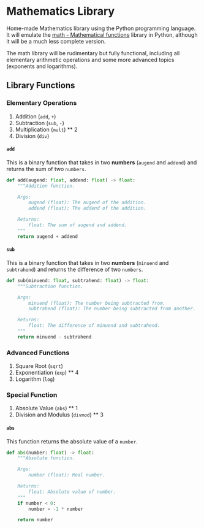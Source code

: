 # Mathematics Library

Home-made Mathematics library using the Python programming language. It will emulate the [math - Mathematical functions](https://www.google.com/url?sa=t&rct=j&q=&esrc=s&source=web&cd=&cad=rja&uact=8&ved=2ahUKEwj738W6iLv9AhX6kokEHejhDfcQFnoECAkQAQ&url=https%3A%2F%2Fdocs.python.org%2F3%2Flibrary%2Fmath.html&usg=AOvVaw26GwSqIFLX1e1HscI8nzVo) library in Python, although it will be a much less complete version.

The math library will be rudimentary but fully functional, including all elementary arithmetic operations and some more advanced topics (exponents and logarithms).

## Library Functions

### Elementary Operations

1. Addition (`add`, `+`) 
2. Subtraction (`sub`, `-`)
3. Multiplication (`mult`) ** 2
4. Division (`div`)

#### `add`

This is a binary function that takes in two **numbers** (`augend` and `addend`) and returns the sum of two `numbers`.

```python
def add(augend: float, addend: float) -> float:
    """Addition function.

    Args:
        augend (float): The augend of the addition.
        addend (float): The addend of the addition.

    Returns:
        float: The sum of augend and addend.
    """
    return augend + addend
```

#### `sub`

This is a binary function that takes in two **numbers** (`minuend` and `subtrahend`) and returns the difference of two `numbers`.

```python
def sub(minuend: float, subtrahend: float) -> float:
    """Subtraction function.

    Args:
        minuend (float): The number being subtracted from.
        subtrahend (float): The number being subtracted from another.

    Returns:
        float: The difference of minuend and subtrahend.
    """
    return minuend - subtrahend
```

### Advanced Functions

1. Square Root (`sqrt`)
2. Exponentiation (`exp`) ** 4
3. Logarithm (`log`)

### Special Function

1. Absolute Value (`abs`) ** 1
2. Division and Modulus (`divmod`) ** 3

#### `abs`

This function returns the absolute value of a `number`.

```python
def abs(number: float) -> float:
    """Absolute function.

    Args:
        number (float): Real number.

    Returns:
        float: Absolute value of number.
    """
    if number < 0:
        number = -1 * number

    return number
```
